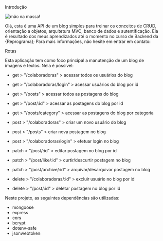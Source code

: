 Introdução

![mão na massa!](https://media.giphy.com/media/uhoXlkw3svvgm94LQS/giphy.gif)

Olá, esta é uma API de um blog simples para treinar os conceitos de CRUD, orientação a objetos, arquitetura MVC, banco de dados e autentificação. Ela é resultado dos meus aprendizados até o momento no curso de Backend da {Reprograma}; Para mais informações, não hesite em entrar em contato:


Rotas


Esta aplicação tem como foco principal a manutenção de um blog de imagens e textos. Nela é possível:

- get > "/colaboradoras" > acessar todos os usuários do blog
- get > "/colaboradoras/login" > acessar usuários do blog por id
- get > "/posts" > acessar todos as postagens do blog
- get > "/post/:id" > acessar as postagens do blog por id
- get > "/posts/category" > acessar as postagens do blog por categoria

- post > "/colaboradoras" > criar um novo usuário do blog
- post > "/posts" > criar nova postagem no blog
- post > "/colaboradoras/login" > efetuar login no blog

- patch > "/post/:id" > editar postagem no blog por id
- patch > "/post/like/:id" > curtir/descurtir postagem no blog
- patch > "/post/archive/:id" > arquivar/desarquivar postagem no blog

- delete > "/colaboradoras/:id" > excluir usuário no blog por id
- delete > "/post/:id" > deletar postagem no blog por id


Neste projeto, as seguintes dependências são utilizadas:

- mongoose
- express
- cors
- bcrypt
- dotenv-safe
- jsonwebtoken
